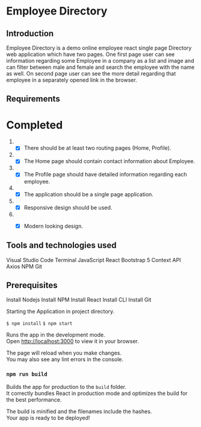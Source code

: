 # Employee Directory

## Introduction

Employee Directory is a demo online employee react single page Directory web application which have two pages. One first page user can see information regarding some Employee in a company as a list and image and can filter between male and female and search the employee with the name as well. On second page user can see the more detail regarding that employee in a separately opened link in the browser. 

## Requirements

# Completed

1. -[x] There should be at least two routing pages (Home, Profile).
1. -[x] The Home page should contain contact information about Employee.
1. -[x] The Profile page should have detailed information regarding each employee. 
1. -[x] The application should be a single page application.
1. -[x] Responsive design should be used.
1. -[x] Modern looking design.


## Tools and technologies used

Visual Studio Code
Terminal
JavaScript
React
Bootstrap 5 
Context API
Axios
NPM
Git

## Prerequisites

Install Nodejs
Install NPM
Install React
Install CLI
Install Git


Starting the Application in project directory. 

`$ npm install`
`$ npm start`


Runs the app in the development mode.\
Open [http://localhost:3000](http://localhost:3000) to view it in your browser.

The page will reload when you make changes.\
You may also see any lint errors in the console.

### `npm run build`

Builds the app for production to the `build` folder.\
It correctly bundles React in production mode and optimizes the build for the best performance.

The build is minified and the filenames include the hashes.\
Your app is ready to be deployed!



